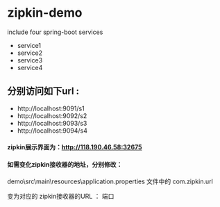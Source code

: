 # zipkin-demo

include four spring-boot services<br />
* service1
* service2
* service3
* service4
## 分别访问如下url :
* http://localhost:9091/s1
* http://localhost:9092/s2   
* http://localhost:9093/s3  
* http://localhost:9094/s4  
#### zipkin展示界面为：http://118.190.46.58:32675    

#### 如需变化zipkin接收器的地址，分别修改：
demo\src\main\resources\application.properties 文件中的 com.zipkin.url 

变为对应的 zipkin接收器的URL ： 端口
